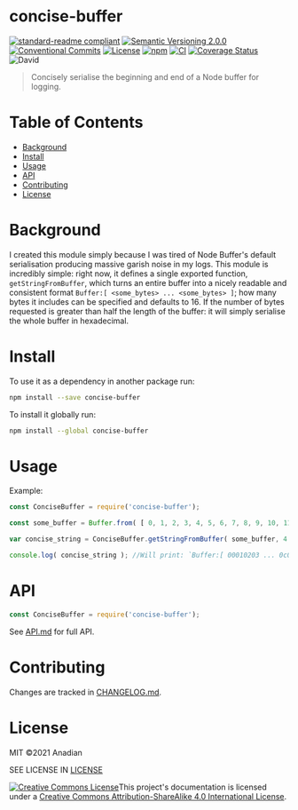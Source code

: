 # concise-buffer
[![standard-readme compliant](https://img.shields.io/badge/readme%20style-standard-brightgreen.svg?style=flat-square)](https://github.com/RichardLitt/standard-readme)
[![Semantic Versioning 2.0.0](https://img.shields.io/badge/semver-2.0.0-brightgreen?style=flat-square)](https://semver.org/spec/v2.0.0.html)
[![Conventional Commits](https://img.shields.io/badge/Conventional%20Commits-1.0.0-yellow.svg?style=flat-square)](https://conventionalcommits.org)
[![License](https://img.shields.io/github/license/Anadian/concise-buffer?style=plastic)](https://github.com/Anadian/concise-buffer/blob/master/LICENSE)
[![npm](https://img.shields.io/npm/v/concise-buffer?style=plastic)](https://www.npmjs.com/package/concise-buffer)
[![CI](https://github.com/Anadian/concise-buffer/workflows/ci/badge.svg)](https://github.com/Anadian/concise-buffer/actions?query=workflow%3Aci)
[![Coverage Status](https://coveralls.io/repos/github/Anadian/concise-buffer/badge.svg?branch=master)](https://coveralls.io/github/Anadian/concise-buffer?branch=master)
![David](https://david-dm.org/Anadian/concise-buffer.svg)

> Concisely serialise the beginning and end of a Node buffer for logging.
# Table of Contents
- [Background](#Background)
- [Install](#Install)
- [Usage](#Usage)
- [API](#API)
- [Contributing](#Contributing)
- [License](#License)
# Background
I created this module simply because I was tired of Node Buffer's default serialisation producing massive garish noise in my logs. This module is incredibly simple: right now, it defines a single exported function, `getStringFromBuffer`, which turns an entire buffer into a nicely readable and consistent format `Buffer:[ <some_bytes> ... <some_bytes> ]`; how many bytes it includes can be specified and defaults to 16. If the number of bytes requested is greater than half the length of the buffer: it will simply serialise the whole buffer in hexadecimal.
# Install
To use it as a dependency in another package run:
```sh
npm install --save concise-buffer
```
To install it globally run:
```sh
npm install --global concise-buffer
```
# Usage
Example:
```js
const ConciseBuffer = require('concise-buffer');

const some_buffer = Buffer.from( [ 0, 1, 2, 3, 4, 5, 6, 7, 8, 9, 10, 11, 12, 13, 14, 15 ] ); //In real use cases, the buffer will propbably be a lot longer than this but you get the idea.

var concise_string = ConciseBuffer.getStringFromBuffer( some_buffer, 4 ); //You can optionally specify how many bytes from the beginning and end of the buffer you want; the default is 16.

console.log( concise_string ); //Will print: `Buffer:[ 00010203 ... 0c0d0e0f ]`
```
# API
```js
const ConciseBuffer = require('concise-buffer');
```
See [API.md](API.md) for full API.
# Contributing
Changes are tracked in [CHANGELOG.md](CHANGELOG.md).
# License
MIT ©2021 Anadian

SEE LICENSE IN [LICENSE](LICENSE)

[![Creative Commons License](https://i.creativecommons.org/l/by-sa/4.0/88x31.png)](http://creativecommons.org/licenses/by-sa/4.0/)This project's documentation is licensed under a [Creative Commons Attribution-ShareAlike 4.0 International License](http://creativecommons.org/licenses/by-sa/4.0/).
